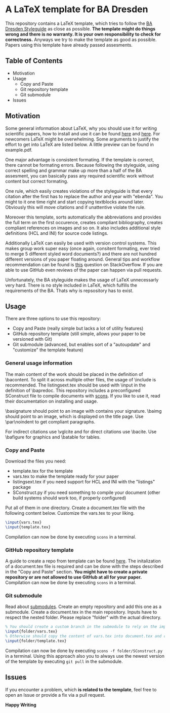 # A LaTeX template for BA Dresden
This repository contains a LaTeX template, which tries to follow the [BA Dresden Styleguide](https://www.ba-dresden.de/fileadmin/dresden/downloads/zentrale-dokumente/LEITFADEN_webv2.pdf) as close as possible.
__The template might do things wrong and there is no warranty. It is your own responsibility to check for correctness.__ Anyways we try to make the template as good as possible. Papers using this template have already passed assesments.
## Table of Contents
- Motivation
- Usage
  - Copy and Paste
  - Git repository template
  - Git submodule
- Issues

## Motivation
Some general information about LaTeX, why you should use it for writing scientific papers, how to install and use it can be found [here](https://www.latex-project.org/about/) and [here](https://en.wikibooks.org/wiki/LaTeX/Introduction). For newcomers LaTeX might be overwhelming. Some arguments to justify the effort to get into LaTeX are listed below. A little preview can be found in example.pdf.

One major advantage is consistent formating. If the template is correct, there cannot be formating errors. Because following the styleguide, using correct spelling and grammar make up more than a half of the BA assesment, you can basically pass any required scientific work without content but correct formating.

One rule, which easily creates violations of the styleguide is that every citation after the first has to replace the author and year with "ebenda". You might to it one time right and start copying textblocks around later. Obviously this will move citations and if unattentive violate the rule.

Moreover this template, sorts automatically the abbreviations and provides the full term on the first occurence, creates compliant bibliography, creates compliant references on images and so on. It also includes additional style definitions (HCL and INI) for source code listings.

Additionally LaTeX can easily be used with version control systems. This makes group work super easy (once again, consitent formating, ever tried to merge 5 different styled word documents?) and there are not hundred different versions of you paper floating around. General tips and workflow recommendation can be found is [this](https://stackoverflow.com/questions/6188780/git-latex-workflow) question on StackOverflow. If you are able to use GitHub even reviews of the paper can happen via pull requests.

Unfortunately, the BA styleguide makes the usage of LaTeX unnecessarly very hard. There is no style included in LaTeX, which fulfills the requirements of the BA. Thats why is repsository has to exist.

## Usage
There are three options to use this repository:
- Copy and Paste (really simple but lacks a lot of utility features)
- GitHub repository template (still simple, allows your paper to be versioned with Git)
- Git submodule (advanced, but enables sort of a "autoupdate" and "customize" the template feature)

### General usage information
The main content of the work should be placed in the definition of \bacontent. To split it across multiple other files, the usage of \include is recommended. The listingsext.tex should be used with \input in the definition of \bapredoc. This repository includes a preconfigured SConstruct file to compile documents with [scons](https://scons.org/). If you like to use it, read their documentation on installing and usage.

\basignature should point to an image with contains your signature.
\baimg should point to an image, which is displayed on the title page. Use \par\noindent to get compliant paragraphs.

For indirect citations use \vglcite and for direct citations use \bacite. Use \bafigure for graphics and \batable for tables.

### Copy and Paste
Download the files you need:
- template.tex for the template
- vars.tex to make the template ready for your paper
- listingsext.tex if you need support for HCL and INI with the "listings" package
- SConstruct.py if you need something to compile your document (other build systems should work too, if properly configured)

Put all of them in one directory. Create a document.tex file with the following content below. Customize the vars.tex to your liking.
```latex
\input{vars.tex}
\input{template.tex}
```
Compilation can now be done by executing ```scons``` in a terminal.

### GitHub repository template
A guide to create a repo from template can be found [here](https://help.github.com/en/github/creating-cloning-and-archiving-repositories/creating-a-repository-from-a-template). The initalization of a document.tex file is required and can be done with the steps described in the "Copy and Paste" section. __You might have to create a private repository or are not allowed to use GitHub at all for your paper.__ Compilation can now be done by executing ```scons``` in a terminal.

### Git submodule
Read about [submodules](https://git-scm.com/book/en/v2/Git-Tools-Submodules). Create an empty repository and add this one as a submodule. Create a document.tex in the main repository. Inputs have to respect the nested folder. Please replace "folder" with the actual directory.
```latex
% You should create a custom branch in the submodule to rely on the import below
\input{folder/vars.tex}
% Otherwise should copy the content of vars.tex into document.tex and customize them straight in the document
\input{folder/template.tex}
```
Compilation can now be done by executing ```scons -f folder/SConstruct.py``` in a terminal. Using this approach also you to always use the newest version of the template by executing ```git pull``` in the submodule.


## Issues
If you encounter a problem, which __is related to the template__, feel free to open an Issue or provide a fix via a pull request.

__Happy Writing__